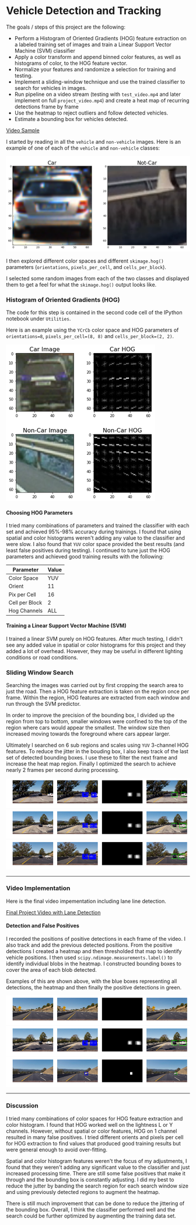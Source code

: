 # Vehicle Detection and Tracking

The goals / steps of this project are the following:

* Perform a Histogram of Oriented Gradients (HOG) feature extraction on a labeled training set of images and train a Linear Support Vector Machine (SVM) classifier
* Apply a color transform and append binned color features, as well as histograms of color, to the HOG feature vector. 
* Normalize your features and randomize a selection for training and testing.
* Implement a sliding-window technique and use the trained classifier to search for vehicles in images.
* Run pipeline on a video stream (testing with `test_video.mp4` and later implement on full `project_video.mp4`) and create a heat map of recurring detections frame by frame
* Use the heatmap to reject outliers and follow detected vehicles.
* Estimate a bounding box for vehicles detected.


[Video Sample](./video-sample.gif)


[//]: # (Image References)
[image1]: ./examples/car_not_car.png
[image2]: ./examples/hog.png
[image3]: ./output_images/test1.png
[image4]: ./output_images/test2.png
[image5]: ./output_images/test3.png
[image6]: ./output_images/test4.png
[image7]: ./output_images/test5.png
[image8]: ./output_images/test6.png


I started by reading in all the `vehicle` and `non-vehicle` images.  Here is an example of one of each of the `vehicle` and `non-vehicle` classes:

![alt text][image1]

I then explored different color spaces and different `skimage.hog()` parameters (`orientations`, `pixels_per_cell`, and `cells_per_block`).

I selected some random images from each of the two classes and displayed them to get a feel for what the `skimage.hog()` output looks like.

### Histogram of Oriented Gradients (HOG)

The code for this step is contained in the second code cell of the IPython notebook under `Utilities`.

Here is an example using the `YCrCb` color space and HOG parameters of `orientations=8`, `pixels_per_cell=(8, 8)` and `cells_per_block=(2, 2)`.

![alt text][image2]

#### Choosing HOG Parameters

I tried many combinations of parameters and trained the classifier with each set and achieved 95%-98% accuracy during trainings. I found that using spatial and color histograms weren't adding any value to the classifier and were slow. I also found that `YUV` color space provided the best results (and least false positives during testing). I continued to tune just the HOG parameters and achieved good training results with the following:

| Parameter         | Value         |
| ----              | ----          |
| Color Space       | YUV           |
| Orient            | 11            |
| Pix per Cell      | 16            |
| Cell per Block    | 2             |
| Hog Channels      | ALL           |


#### Training a Linear Support Vector Machine (SVM)

I trained a linear SVM purely on HOG features. After much testing, I didn't see any added value in spatial or color histograms for this project and they added a lot of overhead. However, they may be useful in different lighting conditions or road conditions.




### Sliding Window Search

Searching the images was carried out by first cropping the search area to just the road. Then a HOG feature extraction is taken on the region once per frame. Within the region, HOG features are extracted from each window and run through the SVM predictor.

In order to improve the precision of the bounding box, I divided up the region from top to bottom, smaller windows were confined to the top of the region where cars would appear the smallest. The window size then increased moving towards the foreground where cars appear larger.

Ultimately I searched on 6 sub regions and scales using `YUV` 3-channel HOG features. To reduce the jitter in the bouding box, I also keep track of the last set of detected bounding boxes. I use these to filter the next frame and increase the heat map region. Finally I optimized the search to achieve nearly 2 frames per second during processing.

![alt text][image3]
![alt text][image4]
![alt text][image5]

---

### Video Implementation

Here is the final video impementation including lane line detection.

[Final Project Video with Lane Detection](./project_video_output.mp4)


#### Detection and False Positives

I recorded the positions of positive detections in each frame of the video. I also track and add the previous detected positions. From the positive detections I created a heatmap and then thresholded that map to identify vehicle positions. I then used `scipy.ndimage.measurements.label()` to identify individual blobs in the heatmap. I constructed bounding boxes to cover the area of each blob detected.  

Examples of this are shown above, with the blue boxes representing all detections, the heatmap and then finally the positive detections in green.

![alt text][image6]
![alt text][image7]
![alt text][image8]

---

### Discussion

I tried many combinations of color spaces for HOG feature extraction and color histogram. I found that HOG worked well on the lightness L or Y channels. However, without spatial or color features, HOG on 1 channel resulted in many false positives. I tried different orients and pixels per cell for HOG extraction to find values that produced good training results but were general enough to avoid over-fitting.

Spatial and color histogram features weren't the focus of my adjustments, I found that they weren't adding any significant value to the classifier and just increased processing time. There are still some false positives that make it through and the bounding box is constantly adjusting. I did my best to reduce the jutter by banding the search region for each search window size and using previously detected regions to augment the heatmap.

There is still much improvement that can be done to reduce the jittering of the bounding box. Overall, I think the classifier performed well and the search could be further optimized by augmenting the training data set. 
